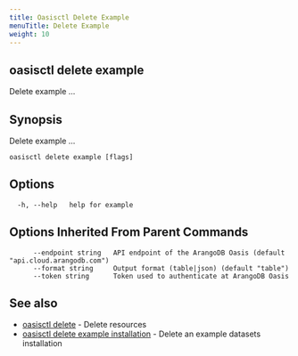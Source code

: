 ```yaml
---
title: Oasisctl Delete Example
menuTitle: Delete Example
weight: 10
---
```

## oasisctl delete example

Delete example ...

## Synopsis
Delete example ...

```
oasisctl delete example [flags]
```

## Options
```
  -h, --help   help for example
```

## Options Inherited From Parent Commands
```
      --endpoint string   API endpoint of the ArangoDB Oasis (default "api.cloud.arangodb.com")
      --format string     Output format (table|json) (default "table")
      --token string      Token used to authenticate at ArangoDB Oasis
```

## See also
* [oasisctl delete](_index.md)	 - Delete resources
* [oasisctl delete example installation](delete-example-installation.md)	 - Delete an example datasets installation

